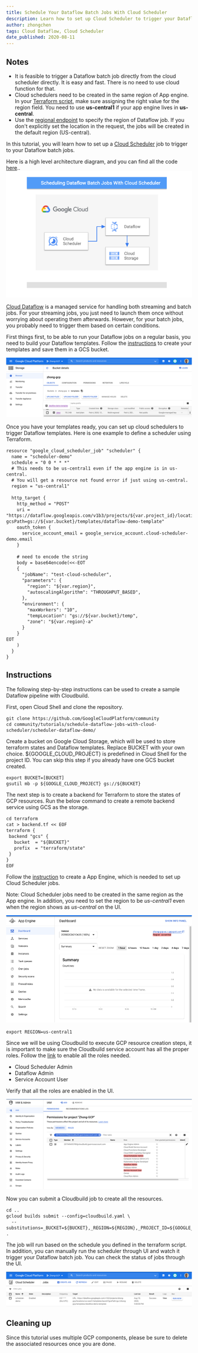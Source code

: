 ```yaml
---
title: Schedule Your Dataflow Batch Jobs With Cloud Scheduler
description: Learn how to set up Cloud Scheduler to trigger your Dataflow batch jobs.
author: zhongchen
tags: Cloud Dataflow, Cloud Scheduler 
date_published: 2020-08-11
---
```


## Notes
- It is feasible to trigger a Dataflow batch job directly from the cloud scheduler directly. It is easy and fast. There is no need to use cloud function for that.
- Cloud schedulers need to be created in the same region of App engine. In your [Terraform script](https://www.terraform.io/docs/providers/google/r/cloud_scheduler_job.html#region), 
make sure assigning the right value for the region field. You need to use **us-central1** if your app engine lives in **us-central**.
- Use the [regional endpoint](https://cloud.google.com/dataflow/docs/reference/rest/v1b3/projects.locations.jobs/create) to specify the region of Dataflow job. 
If you don't explicitly set the location in the request, the jobs will be created in the default region (US-central).


In this tutorial, you will learn how to set up a [Cloud Scheduler](https://cloud.google.com/scheduler/) job to trigger to your 
Dataflow batch jobs.


Here is a high level architecture diagram, and you can find all the code [here](./scheduler-dataflow-demo)..
![diagram](scheduler-dataflow-diagram.png) 

[Cloud Dataflow](https://cloud.google.com/dataflow) is a managed service for handling 
both streaming and batch jobs. For your streaming jobs, you just need to launch them once without worrying about operating them afterwards. 
However, for your batch jobs, you probably need to trigger them based on certain conditions.

First things first, to be able to run your Dataflow jobs on a regular basis, you need to build your Dataflow templates. 
Follow the [instructions](https://cloud.google.com/dataflow/docs/guides/templates/creating-templates) to create your templates and save them in a GCS bucket.

![Upload Dataflow templates in a GCS bucket](store_a_template_in_gcs.png)


Once you have your templates ready, you can set up cloud schedulers to trigger Dataflow templates. 
Here is one example to define a scheduler using Terraform.


```hcl-terraform
resource "google_cloud_scheduler_job" "scheduler" {
  name = "scheduler-demo"
  schedule = "0 0 * * *"
  # This needs to be us-central1 even if the app engine is in us-central.
  # You will get a resource not found error if just using us-central.
  region = "us-central1"

  http_target {
    http_method = "POST"
    uri = "https://dataflow.googleapis.com/v1b3/projects/${var.project_id}/locations/${var.region}/templates:launch?gcsPath=gs://${var.bucket}/templates/dataflow-demo-template"
    oauth_token {
      service_account_email = google_service_account.cloud-scheduler-demo.email
    }

    # need to encode the string
    body = base64encode(<<-EOT
    {
      "jobName": "test-cloud-scheduler",
      "parameters": {
        "region": "${var.region}",
        "autoscalingAlgorithm": "THROUGHPUT_BASED",
      },
      "environment": {
        "maxWorkers": "10",
        "tempLocation": "gs://${var.bucket}/temp",
        "zone": "${var.region}-a"
      }
    }
EOT
    )
  }
}
```

## Instructions

The following step-by-step instructions can be used to create a sample Dataflow pipeline with Cloudbuild.

First, open Cloud Shell and clone the repository.

```
git clone https://github.com/GoogleCloudPlatform/community
cd community/tutorials/schedule-dataflow-jobs-with-cloud-scheduler/scheduler-dataflow-demo/
```

Create a bucket on Google Cloud Storage, which will be used to store terraform states and Dataflow templates.
Replace BUCKET with your own choice. ${GOOGLE_CLOUD_PROJECT} is predefined in Cloud Shell for the project ID.
You can skip this step if you already have one GCS bucket created.

```
export BUCKET=[BUCKET]
gsutil mb -p ${GOOGLE_CLOUD_PROJECT} gs://${BUCKET}
```

The next step is to create a backend for Terraform to store the states of 
GCP resources. Run the below command to create a remote backend service using GCS as the storage.
```
cd terraform
cat > backend.tf << EOF
terraform {
 backend "gcs" {
   bucket  = "${BUCKET}"
   prefix  = "terraform/state"
 }
}
EOF
```

Follow the [instruction](https://cloud.google.com/scheduler/docs/quickstart) to create a App Engine, which is needed to
set up Cloud Scheduler jobs.

Note: Cloud Scheduler jobs need to be created in the same region as the App engine. 
In addition, you need to set the region to be *us-central1* even when the region shows as
*us-central* on the UI.

![app engine location](app_engine_location.png)

```
export REGION=us-central1
```

Since we will be using Cloudbuild to execute GCP resource creation steps, it is
important to make sure the Cloudbuild service account has all the proper roles.
Follow the [link](https://cloud.google.com/cloud-build/docs/securing-builds/configure-access-for-cloud-build-service-account#granting_a_role_using_the_iam_page) 
to enable all the roles needed.

- Cloud Scheduler Admin
- Dataflow Admin
- Service Account User

Verify that all the roles are enabled in the UI.

![cloudbuild_sa_status](cloudbuild_sa_setup.png)

Now you can submit a Cloudbuild job to create all the resources.


```
cd ..
gcloud builds submit --config=cloudbuild.yaml \
  --substitutions=_BUCKET=${BUCKET},_REGION=${REGION},_PROJECT_ID=${GOOGLE_CLOUD_PROJECT} .
```

The job will run based on the schedule you defined in the terraform script. 
In addition, you can manually run the scheduler through UI and watch it trigger your Dataflow batch job. 
You can check the status of jobs through the UI.

![See the status of your jobs](check_scheduler_status.png)



## Cleaning up

Since this tutorial uses multiple GCP components, please be sure to delete the associated resources once you are done.

